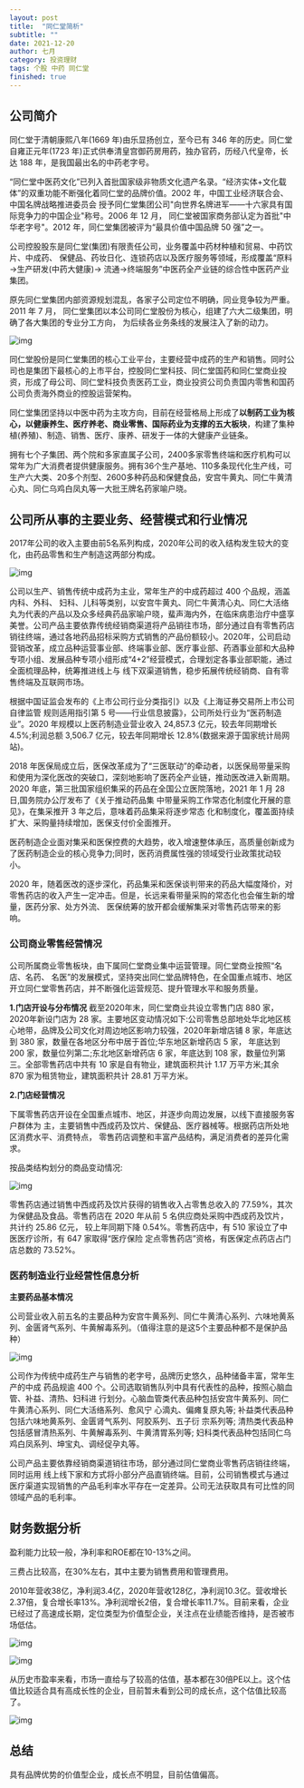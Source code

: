 ```yaml
---
layout: post
title:  "同仁堂简析"
subtitle: ""
date: 2021-12-20
author: 七月
category: 投资理财
tags: 个股 中药 同仁堂
finished: true
---
```


## 公司简介 ##

同仁堂于清朝康熙八年(1669 年)由乐显扬创立，至今已有 346 年的历史。同仁堂自雍正元年(1723 年)正式供奉清皇宫御药房用药，独办官药，历经八代皇帝，长达 188 年，是我国最出名的中药老字号。

“同仁堂中医药文化”已列入首批国家级非物质文化遗产名录。“经济实体+文化载体”的双重功能不断强化着同仁堂的品牌价值。2002 年，中国工业经济联合会、中国名牌战略推进委员会 授予同仁堂集团公司"向世界名牌进军——十六家具有国际竞争力的中国企业"称号。2006 年 12 月， 同仁堂被国家商务部认定为首批"中华老字号"。2012 年，同仁堂集团被评为“最具价值中国品牌 50 强”之一。

公司控股股东是同仁堂(集团)有限责任公司，业务覆盖中药材种植和贸易、中药饮片、中成药、 保健品、药妆日化、连锁药店以及医疗服务等领域，形成覆盖“原料→生产研发(中药大健康)→ 流通→终端服务”中医药全产业链的综合性中医药产业集团。

原先同仁堂集团内部资源规划混乱，各家子公司定位不明确，同业竞争较为严重。2011 年 7 月， 同仁堂集团以本公司同仁堂股份为核心，组建了六大二级集团，明确了各大集团的专业分工方向， 为后续各业务条线的发展注入了新的动力。

![img](/img/v2-bbd084008ac7301db963454c02a550e4_b.png)

同仁堂股份是同仁堂集团的核心工业平台，主要经营中成药的生产和销售。同时公司也是集团下最核心的上市平台，控股同仁堂科技、同仁堂国药和同仁堂商业投资，形成了母公司、同仁堂科技负责医药工业，商业投资公司负责国内零售和国药公司负责海外商业的控股运营架构。

同仁堂集团坚持以中医中药为主攻方向，目前在经营格局上形成了**以制药工业为核心，以健康养生、医疗养老、商业零售、国际药业为支撑的五大板块**，构建了集种植(养殖)、制造、销售、医疗、康养、研发于一体的大健康产业链条。

拥有七个子集团、两个院和多家直属子公司，2400多家零售终端和医疗机构可以常年为广大消费者提供健康服务。拥有36个生产基地、110多条现代化生产线，可生产六大类、20多个剂型、2600多种药品和保健食品，安宫牛黄丸、同仁牛黄清心丸、同仁乌鸡白凤丸等一大批王牌名药家喻户晓。

## 公司所从事的主要业务、经营模式和行业情况

2017年公司的收入主要由前5名系列构成，2020年公司的收入结构发生较大的变化，由药品零售和生产制造这两部分构成。

![img](/img/v2-f0da13c0560276d50493b77277f89507_b.png)

公司以生产、销售传统中成药为主业，常年生产的中成药超过 400 个品规，涵盖内科、外科、 妇科、儿科等类别，以安宫牛黄丸、同仁牛黄清心丸、同仁大活络丸为代表的产品以及众多经典药品家喻户晓，蜚声海内外，在临床病患治疗中盛享美誉。公司产品主要依靠传统经销商渠道将产品销往市场，部分通过自有零售药店销往终端，通过各地药品招标采购方式销售的产品份额较小。2020年，公司启动营销改革，成立品种运营事业部、终端事业部、医疗事业部、药酒事业部和大品种专项小组、发展品种专项小组形成“4+2”经营模式，合理划定各事业部职能，通过全面梳理品种，统筹推进线上与 线下双渠道销售，稳步拓展传统经销商、自有零售终端及互联网市场。

根据中国证监会发布的《上市公司行业分类指引》以及《上海证券交易所上市公司自律监管 规则适用指引第 5 号——行业信息披露》，公司所处行业为“医药制造业”。2020 年规模以上医药制造业营业收入 24,857.3 亿元，较去年同期增长 4.5%;利润总额 3,506.7 亿元，较去年同期增长 12.8%(数据来源于国家统计局网站)。

2018 年医保局成立后，医保改革成为了“三医联动”的牵动者，以医保局带量采购和使用为深化医改的突破口，深刻地影响了医药全产业链，推动医改进入新周期。2020 年底，第三批国家组织集采的药品在全国公立医院落地，2021 年 1 月 28 日,国务院办公厅发布了《关于推动药品集 中带量采购工作常态化制度化开展的意见》，在集采推开 3 年之后，意味着药品集采将逐步常态 化和制度化，覆盖面持续扩大、采购量持续增加，医保支付价全面推开。

医药制造企业面对集采和医保控费的大趋势，收入增速整体承压，高质量创新成为了医药制造企业的核心竞争力;同时，医药消费属性强的领域受行业政策扰动较小。

2020 年，随着医改的逐步深化，药品集采和医保谈判带来的药品大幅度降价，对零售药店的收入产生一定冲击。但是，长远来看带量采购的常态化也会催生新的增量，医药分家、处方外流、 医保统筹的放开都会缓解集采对零售药店带来的影响。

### 公司商业零售经营情况

公司所属商业零售板块，由下属同仁堂商业集中运营管理。同仁堂商业按照“名店、名药、 名医”的发展模式，坚持突出同仁堂品牌特色，在全国重点城市、地区开立同仁堂零售药店，并不断强化运营规范、提升管理水平和服务质量。

**1.门店开设与分布情况** 截至2020年末，同仁堂商业共设立零售门店 880 家，2020年新设门店为 28 家。主要地区变动情况如下:公司零售总部地处华北地区核心地带，品牌及公司文化对周边地区影响力较强，2020年新增店铺 8 家，年底达到 380 家，数量在各地区分布中居于首位;华东地区新增药店 5 家， 年底达到 200 家，数量位列第二;东北地区新增药店 6 家，年底达到 108 家，数量位列第三。全部零售药店中共有 10 家是自有物业，建筑面积共计 1.17 万平方米;其余 870 家为租赁物业，建筑面积共计 28.81 万平方米。

**2.门店经营情况**

下属零售药店开设在全国重点城市、地区，并逐步向周边发展，以线下直接服务客户群体为 主，主要销售中西成药及饮片、保健品、医疗器械等。根据药店所处地区消费水平、消费特点， 零售药店调整和丰富产品结构，满足消费者的差异化需求。

按品类结构划分的商品变动情况: 

![img](/img/v2-3c3077e65da1ae2c6c9cac82e2ed4f73_720w.png)

零售药店通过销售中西成药及饮片获得的销售收入占零售总收入的 77.59%，其次 为保健品及食品。零售药店在 2020 年从前 5 名供应商处采购中西成药及饮片，共计约 25.86 亿元， 较上年同期下降 0.54%。零售药店中，有 510 家设立了中医医疗诊所，有 647 家取得“医疗保险 定点零售药店”资格，有医保定点药店占门店总数的 73.52%。

### 医药制造业行业经营性信息分析

**主要药品基本情况**

公司营业收入前五名的主要品种为安宫牛黄系列、同仁牛黄清心系列、六味地黄系列、金匮肾气系列、牛黄解毒系列。（值得注意的是这5个主要品种都不是保护品种）

![img](/img/v2-1061ff327dae547a5bb439527e107e52_720w.png)

公司作为传统中成药生产与销售的老字号，品牌历史悠久，品种储备丰富，常年生产的中成 药品规逾 400 个。公司选取销售队列中具有代表性的品种，按照心脑血管、补益、清热、妇科进 行划分。心脑血管类代表品种包括安宫牛黄系列、同仁牛黄清心系列、同仁大活络系列、愈风宁 心滴丸、偏瘫复原丸等; 补益类代表品种包括六味地黄系列、金匮肾气系列、阿胶系列、五子衍 宗系列等; 清热类代表品种包括感冒清热系列、牛黄解毒系列、牛黄清胃系列等; 妇科类代表品种包括同仁乌鸡白凤系列、坤宝丸、调经促孕丸等。

公司产品主要依靠经销商渠道销往市场，部分通过同仁堂商业零售药店销往终端，同时运用 线上线下家和方式将小部分产品直销终端。目前，公司销售模式与通过医疗渠道实现销售的产品毛利率水平存在一定差异。公司无法获取具有可比性的同领域产品的毛利率。

## 财务数据分析

盈利能力比较一般，净利率和ROE都在10-13%之间。

三费占比较高，在30%左右，其中主要为销售费用和管理费用。

2010年营收38亿，净利润3.4亿，2020年营收128亿，净利润10.3亿。营收增长2.37倍，复合增长率13%。净利润增长2倍，复合增长率11.7%。目前来看，企业已经过了高速成长期，定位类型为价值型企业，关注点在业绩能否维持，是否被市场低估。

![img](/img/v2-8608963c2637e451616f0052d9c047d0_b.png)

![img](/img/v2-78b80bf18d4d338ff8a0b323dfb57ae8_b.png)

从历史市盈率来看，市场一直给与了较高的估值，基本都在30倍PE以上。这个估值比较适合具有高成长性的企业，目前暂未看到公司的成长点，这个估值比较高了。

![img](/img/v2-06fc11e09701c1dcb620f2be608d5473_b.png)

## 总结

具有品牌优势的价值型企业，成长点不明显，目前估值偏高。